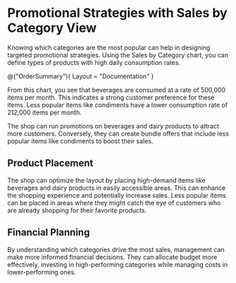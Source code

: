 # Promotional Strategies with Sales by Category View

Knowing which categories are the most popular can help in designing targeted promotional strategies. Using the Sales by Category chart, you can define types of products with high daily consumption rates.

@("OrderSummary"){ Layout = "Documentation" }

From this chart, you see that beverages are consumed at a rate of 500,000 items per month. This indicates a strong customer preference for these items. Less popular items like condiments have a lower consumption rate of 212,000 items per month.

The shop can run promotions on beverages and dairy products to attract more customers. Conversely, they can create bundle offers that include less popular items like condiments to boost their sales.

## Product Placement
The shop can optimize the layout by placing high-demand items like beverages and dairy products in easily accessible areas. This can enhance the shopping experience and potentially increase sales. Less popular items can be placed in areas where they might catch the eye of customers who are already shopping for their favorite products.

## Financial Planning
By understanding which categories drive the most sales, management can make more informed financial decisions. They can allocate budget more effectively, investing in high-performing categories while managing costs in lower-performing ones.